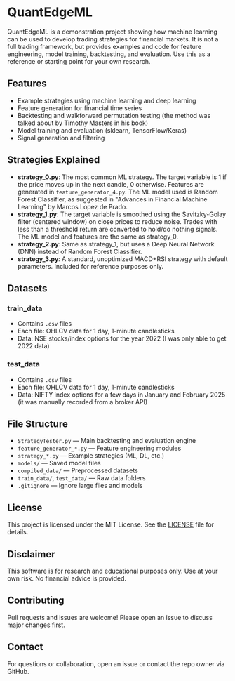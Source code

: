 # QuantEdgeML

QuantEdgeML is a demonstration project showing how machine learning can be used to develop trading strategies for financial markets. It is not a full trading framework, but provides examples and code for feature engineering, model training, backtesting, and evaluation. Use this as a reference or starting point for your own research.

## Features
- Example strategies using machine learning and deep learning
- Feature generation for financial time series
- Backtesting and walkforward permutation testing (the method was talked about by Timothy Masters in his book)
- Model training and evaluation (sklearn, TensorFlow/Keras)
- Signal generation and filtering

## Strategies Explained
- **strategy_0.py**: The most common ML strategy. The target variable is 1 if the price moves up in the next candle, 0 otherwise. Features are generated in `feature_generator_4.py`. The ML model used is Random Forest Classifier, as suggested in "Advances in Financial Machine Learning" by Marcos Lopez de Prado.
- **strategy_1.py**: The target variable is smoothed using the Savitzky-Golay filter (centered window) on close prices to reduce noise. Trades with less than a threshold return are converted to hold/do nothing signals. The ML model and features are the same as strategy_0.
- **strategy_2.py**: Same as strategy_1, but uses a Deep Neural Network (DNN) instead of Random Forest Classifier.
- **strategy_3.py**: A standard, unoptimized MACD+RSI strategy with default parameters. Included for reference purposes only.

## Datasets
### train_data
- Contains `.csv` files
- Each file: OHLCV data for 1 day, 1-minute candlesticks
- Data: NSE stocks/index options for the year 2022 (I was only able to get 2022 data)

### test_data
- Contains `.csv` files
- Each file: OHLCV data for 1 day, 1-minute candlesticks
- Data: NIFTY index options for a few days in January and February 2025 (it was manually recorded from a broker API)

## File Structure
- `StrategyTester.py` — Main backtesting and evaluation engine
- `feature_generator_*.py` — Feature engineering modules
- `strategy_*.py` — Example strategies (ML, DL, etc.)
- `models/` — Saved model files
- `compiled_data/` — Preprocessed datasets
- `train_data/`, `test_data/` — Raw data folders
- `.gitignore` — Ignore large files and models

## License
This project is licensed under the MIT License. See the [LICENSE](LICENSE) file for details.

## Disclaimer
This software is for research and educational purposes only. Use at your own risk. No financial advice is provided.

## Contributing
Pull requests and issues are welcome! Please open an issue to discuss major changes first.

## Contact
For questions or collaboration, open an issue or contact the repo owner via GitHub.
